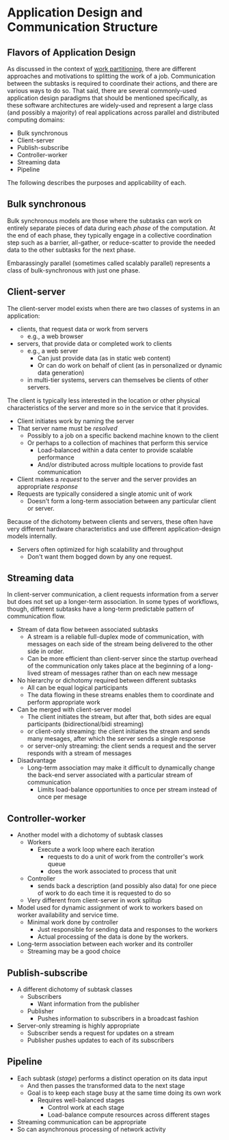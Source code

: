 # Application Design and Communication Structure

## Flavors of Application Design

As discussed in the context of
[work partitioning](parallel-models.md#partitioning), there are
different approaches and motivations to splitting the work of a
job. Communication between the subtasks is required to coordinate
their actions, and there are various ways to do so. That said, there
are several commonly-used application design paradigms that should be
mentioned specifically, as these software architectures are
widely-used and represent a large class (and possibly a majority) of
real applications across parallel and distributed computing domains:

* Bulk synchronous
* Client-server
* Publish-subscribe
* Controller-worker
* Streaming data
* Pipeline

The following describes the purposes and applicability of each.

## Bulk synchronous

Bulk synchronous models are those where the subtasks can work on entirely
separate pieces of data during each _phase_ of the computation. At the end of
each phase, they typically engage in a collective coordination step such as a
barrier, all-gather, or reduce-scatter to provide the needed data to the other
subtasks for the next phase.

Embarassingly parallel (sometimes called scalably
parallel) represents a class of bulk-synchronous with just one phase.

## Client-server

The client-server model exists when there are two classes of systems in an
application:

* clients, that request data or work from servers
  - e.g., a web browser
* servers, that provide data or completed work to clients
  - e.g., a web server
    * Can just provide data (as in static web content)
	* Or can do work on behalf of client (as in personalized or dynamic data generation)
  - in multi-tier systems, servers can themselves be clients of other servers.

The client is typically less interested in the location or
other physical characteristics of the server and more so in the service that it
provides.

* Client initiates work by naming the server
* That server name must be _resolved_
  - Possibly to a job on a specific backend machine known to the client
  - Or perhaps to a collection of machines that perform this service
	* Load-balanced within a data center to provide scalable performance
	* And/or distributed across multiple locations to provide fast communication
* Client makes a _request_ to the server and the server provides an appropriate _response_
* Requests are typically considered a single atomic unit of work 
  - Doesn't form a long-term association between any particular client
    or server.

Because of the dichotomy between clients and servers, these often have very
different hardware characteristics and use different application-design models
internally.

* Servers often optimized for high scalability and throughput
  - Don't want them bogged down by any one request.

## Streaming data

In client-server communication, a client requests information from a server but
does not set up a longer-term association. In some types of workflows, though,
different subtasks have a long-term predictable pattern of communication
flow. 

* Stream of data flow between associated subtasks
  - A stream is a reliable full-duplex mode of communication, with
    messages on each side of the stream being delivered to the other
    side in order. 
  - Can be more efficient than client-server since the startup
    overhead of the communication only takes place at the beginning of
	a long-lived stream of messages rather than on each new message
* No hierarchy or dichotomy required between different subtasks
  - All can be equal logical participants
  - The data flowing in these streams enables them to coordinate and
    perform appropriate work
* Can be merged with client-server model
  - The client initiates the stream, but after that, both sides are equal
    participants (bidirectional/bidi streaming)
  - or client-only streaming: the client initiates the stream and sends many 
    mesages, after which the server sends a single response
  - or server-only streaming: the client sends a request and the server
	responds with a stream of messages
* Disadvantage
  - Long-term association may make it difficult to dynamically change the
    back-end server associated with a particular stream of communication
	* Limits load-balance opportunities to once per stream instead of once
	  per mesage

## Controller-worker

* Another model with a dichotomy of subtask classes
  - Workers
    - Execute a work loop where each iteration 
	  - requests to do a unit of work from the controller's work queue
	  - does the work associated to process that unit
  - Controller
    - sends back a description (and possibly also data) for one piece of work to do each time it is requested to do so
  - Very different from client-server in work splitup
* Model used for dynamic assignment of work to workers based on worker
  availability and service time. 
  - Minimal work done by controller
	- Just responsible for sending data and responses to the workers
	- Actual processing of the data is done by the workers.
* Long-term association between each worker and its controller
  - Streaming may be a good choice

## Publish-subscribe

* A different dichotomy of subtask classes
  - Subscribers
    - Want information from the publisher
  - Publisher
    - Pushes information to subscribers in a broadcast fashion
* Server-only streaming is highly appropriate
  - Subscriber sends a request for updates on a stream
  - Publisher pushes updates to each of its subscribers

## Pipeline

* Each subtask (_stage_) performs a distinct operation on its data input
  - And then passes the transformed data to the next stage
  - Goal is to keep each stage busy at the same time doing its own work
	- Requires well-balanced stages
	  - Control work at each stage
	  - Load-balance compute resources across different stages
* Streaming communication can be appropriate
* So can asynchronous processing of network activity
